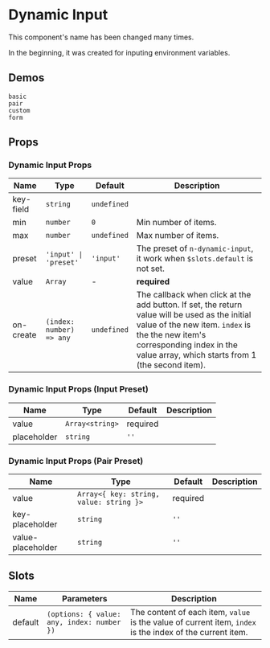 # Dynamic Input
<!--single-column-->
This component's name has been changed many times.

In the beginning, it was created for inputing environment variables.

## Demos
```demo
basic
pair
custom
form
```

## Props
### Dynamic Input Props
|Name|Type|Default|Description|
|-|-|-|-|
|key-field|`string`|`undefined`||
|min|`number`|`0`|Min number of items.|
|max|`number`|`undefined`|Max number of items.|
|preset|`'input' \| 'preset'`|`'input'`|The preset of `n-dynamic-input`, it work when `$slots.default` is not set.|
|value|`Array`|-|**required**|
|on-create|`(index: number) => any`|`undefined`|The callback when click at the add button. If set, the return value will be used as the initial value of the new item. `index` is the the new item's corresponding index in the value array, which starts from 1 (the second item).|

### Dynamic Input Props (Input Preset)
|Name|Type|Default|Description|
|-|-|-|-|
|value|`Array<string>`|required||
|placeholder|`string`|`''`||

### Dynamic Input Props (Pair Preset)
|Name|Type|Default|Description|
|-|-|-|-|
|value|`Array<{ key: string, value: string }>`|required||
|key-placeholder|`string`|`''`||
|value-placeholder|`string`|`''`||

## Slots
|Name|Parameters|Description|
|-|-|-|
|default|`(options: { value: any, index: number })`|The content of each item, `value` is the value of current item, `index` is the index of the current item.|
